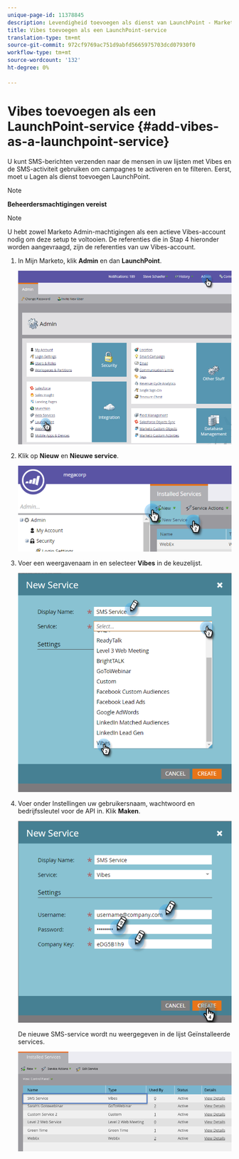 ```yaml
---
unique-page-id: 11378845
description: Levendigheid toevoegen als dienst van LaunchPoint - Marketo Docs - de Documentatie van het Product
title: Vibes toevoegen als een LaunchPoint-service
translation-type: tm+mt
source-git-commit: 972cf9769ac751d9abfd5665975703dcd07930f0
workflow-type: tm+mt
source-wordcount: '132'
ht-degree: 0%

---
```



# Vibes toevoegen als een LaunchPoint-service {#add-vibes-as-a-launchpoint-service}

U kunt SMS-berichten verzenden naar de mensen in uw lijsten met Vibes en de SMS-activiteit gebruiken om campagnes te activeren en te filteren. Eerst, moet u Lagen als dienst toevoegen LaunchPoint.

>[!NOTE]
>
>**Beheerdersmachtigingen vereist**

>[!NOTE]
>
>U hebt zowel Marketo Admin-machtigingen als een actieve Vibes-account nodig om deze setup te voltooien. De referenties die in Stap 4 hieronder worden aangevraagd, zijn de referenties van uw Vibes-account.

1. In Mijn Marketo, klik **Admin** en dan **LaunchPoint**.

   ![](assets/image2016-7-27-9-3a31-3a17.png)

1. Klik op **Nieuw** en **Nieuwe service**.

   ![](assets/image2016-7-27-9-3a34-3a25.png)

1. Voer een weergavenaam in en selecteer **Vibes** in de keuzelijst.

   ![](assets/new-service-vibes.png)

1. Voer onder Instellingen uw gebruikersnaam, wachtwoord en bedrijfssleutel voor de API in. Klik **Maken**.

   ![](assets/new-service-vibes-settings-2.png)

   De nieuwe SMS-service wordt nu weergegeven in de lijst Geïnstalleerde services.

   ![](assets/image2016-7-27-9-3a45-3a1.png)

